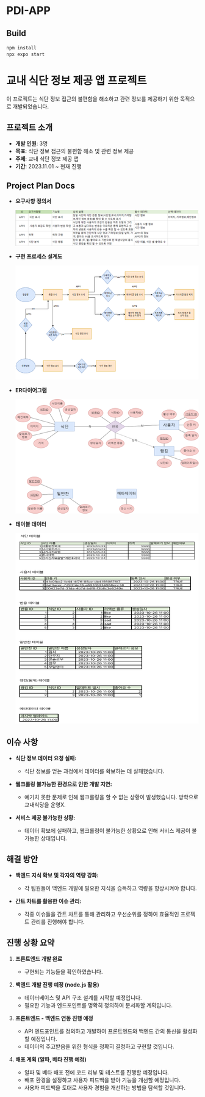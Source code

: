 # PDI-APP

## Build
```bash
npm install
npx expo start
```

# 교내 식단 정보 제공 앱 프로젝트

이 프로젝트는 식단 정보 접근의 불편함을 해소하고 관련 정보를 제공하기 위한 목적으로 개발되었습니다.

## 프로젝트 소개

- **개발 인원**: 3명
- **목표**: 식단 정보 접근의 불편함 해소 및 관련 정보 제공
- **주제**: 교내 식단 정보 제공 앱
- **기간**: 2023.11.01 ~ 현재 진행

## Project Plan Docs
- **요구사항 정의서**
  
  <img src="docs/request.PNG"/>

- **구현 프로세스 설계도**
  
  <img src="docs/process.PNG" width="500" height="300"/>

- **ER다이어그램**
  
  <img src="docs/ER.png" width="500" height="300"/>

- **테이블 데이터**
  
  <img src="docs/datatable.PNG" width="500" height="500"/>

## 이슈 사항

- **식단 정보 데이터 요청 실패:**
  - 식단 정보를 얻는 과정에서 데이터를 확보하는 데 실패했습니다.
  
- **웹크롤링 불가능한 환경으로 인한 개발 지연:**
  - 예기치 못한 문제로 인해 웹크롤링을 할 수 없는 상황이 발생했습니다. 방학으로 교내식당을 운영X.

- **서비스 제공 불가능한 상황:**
  - 데이터 확보에 실패하고, 웹크롤링이 불가능한 상황으로 인해 서비스 제공이 불가능한 상태입니다.

## 해결 방안

- **백엔드 지식 확보 및 각자의 역량 강화:**
  - 각 팀원들이 백엔드 개발에 필요한 지식을 습득하고 역량을 향상시켜야 합니다.

- **간트 차트를 활용한 이슈 관리:**
  - 각종 이슈들을 간트 차트를 통해 관리하고 우선순위를 정하여 효율적인 프로젝트 관리를 진행해야 합니다.


## 진행 상황 요약

1. **프론트엔드 개발 완료**
   - 구현되는 기능들을 확인하였습니다.

2. **백엔드 개발 진행 예정 (node.js 활용)**
   - 데이터베이스 및 API 구조 설계를 시작할 예정입니다.
   - 필요한 기능과 엔드포인트를 명확히 정의하여 문서화할 계획입니다.

3. **프론트엔드 - 백엔드 연동 진행 예정**
   - API 엔드포인트를 정의하고 개발하여 프론트엔드와 백엔드 간의 통신을 활성화할 예정입니다.
   - 데이터의 주고받음을 위한 형식을 정확히 결정하고 구현할 것입니다.

4. **배포 계획 (알파, 베타 진행 예정)**
   - 알파 및 베타 배포 전에 코드 리뷰 및 테스트를 진행할 예정입니다.
   - 배포 환경을 설정하고 사용자 피드백을 받아 기능을 개선할 예정입니다.
   - 사용자 피드백을 토대로 사용자 경험을 개선하는 방법을 탐색할 것입니다.
